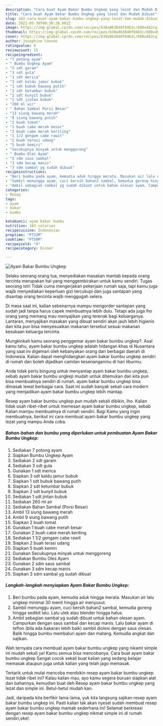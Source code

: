 ```yaml
---
description: "Cara buat Ayam Bakar Bumbu Ungkep yang lezat dan Mudah Dibuat"
title: "Cara buat Ayam Bakar Bumbu Ungkep yang lezat dan Mudah Dibuat"
slug: 442-cara-buat-ayam-bakar-bumbu-ungkep-yang-lezat-dan-mudah-dibuat
date: 2021-05-30T00:30:28.681Z
image: https://img-global.cpcdn.com/recipes/b39a063840f04b3c/680x482cq70/ayam-bakar-bumbu-ungkep-foto-resep-utama.jpg
thumbnail: https://img-global.cpcdn.com/recipes/b39a063840f04b3c/680x482cq70/ayam-bakar-bumbu-ungkep-foto-resep-utama.jpg
cover: https://img-global.cpcdn.com/recipes/b39a063840f04b3c/680x482cq70/ayam-bakar-bumbu-ungkep-foto-resep-utama.jpg
author: Josephine Cannon
ratingvalue: 5
reviewcount: 15
recipeingredient:
- "7 potong ayam"
- " Bumbu Ungkep Ayam"
- "2 sdt garam"
- "3 sdt gula"
- "1 sdt merica"
- "3 sdt kaldu jamur bubuk"
- "1 sdt bubuk bawang putih"
- "2 sdt ketumbar bubuk"
- "2 sdt kunyit bubuk"
- "1 sdt jintan bubuk"
- "260 ml air"
- " Bahan Sambal Porsi Besar"
- "13 siung bawang merah"
- "9 siung bawang putih"
- "2 buah tomat"
- "1 buah cabe merah besar"
- "2 buah cabe merah keriting"
- "1 1/2 gengam cabe rawit"
- "2 buah terasi udang"
- "5 buah kemiri"
- "Secukupnya minyak untuk menggoreng"
- " Bumbu Oles Ayam"
- "2 sdm saus sambal"
- "3 sdm kecap manis"
- "3 sdm sambal yg sudah dibuat"
recipeinstructions:
- "Beri bumbu pada ayam, kemudia aduk hingga merata. Masukan air lalu ungkep minimal 30 menit hingga air menyusut."
- "Sambil menunggu ayam, cuci bersih bahan2 sambal, kemudia goreng hingga sedikit lalu. Lalu ulek atau blender hingga halus."
- "Ambil sebagian sambal yg sudah dibuat untuk bahan olesan ayam. Campurkan dengan saus sambal dan kecap manis. Lalu bakar ayam di teflon (bila ada bakaran lebih baik) sambil diolesi dengan saus olesan. Balik hingga bumbu membaluri ayam dan matang. Kemudia angkat dan sajikan."
categories:
- Resep
tags:
- ayam
- bakar
- bumbu

katakunci: ayam bakar bumbu 
nutrition: 163 calories
recipecuisine: Indonesian
preptime: "PT33M"
cooktime: "PT50M"
recipeyield: "4"
recipecategory: Dinner

---
```



![Ayam Bakar Bumbu Ungkep](https://img-global.cpcdn.com/recipes/b39a063840f04b3c/680x482cq70/ayam-bakar-bumbu-ungkep-foto-resep-utama.jpg)

Selaku seorang orang tua, menyediakan masakan mantab kepada orang tercinta merupakan hal yang menggembirakan untuk kamu sendiri. Tugas seorang istri Tidak cuma mengerjakan pekerjaan rumah saja, tapi kamu juga wajib menyediakan keperluan gizi tercukupi dan juga santapan yang disantap orang tercinta wajib menggugah selera.

Di masa  saat ini, kalian sebenarnya mampu mengorder santapan yang sudah jadi tanpa harus capek membuatnya lebih dulu. Tetapi ada juga lho orang yang memang mau menyajikan yang terenak bagi keluarganya. Lantaran, menyajikan masakan yang dibuat sendiri akan jauh lebih higienis dan kita pun bisa menyesuaikan makanan tersebut sesuai makanan kesukaan keluarga tercinta. 



Mungkinkah kamu seorang penggemar ayam bakar bumbu ungkep?. Asal kamu tahu, ayam bakar bumbu ungkep adalah hidangan khas di Nusantara yang saat ini digemari oleh kebanyakan orang dari berbagai daerah di Indonesia. Kalian dapat menghidangkan ayam bakar bumbu ungkep sendiri di rumah dan boleh dijadikan camilan kesenanganmu di hari liburmu.

Anda tidak perlu bingung untuk menyantap ayam bakar bumbu ungkep, sebab ayam bakar bumbu ungkep mudah untuk ditemukan dan kita pun bisa membuatnya sendiri di rumah. ayam bakar bumbu ungkep bisa dimasak lewat berbagai cara. Saat ini sudah banyak sekali cara modern yang menjadikan ayam bakar bumbu ungkep lebih mantap.

Resep ayam bakar bumbu ungkep pun mudah sekali dibikin, lho. Kalian tidak usah ribet-ribet untuk memesan ayam bakar bumbu ungkep, sebab Kalian mampu membuatnya di rumah sendiri. Bagi Kamu yang ingin membuatnya, berikut ini cara membuat ayam bakar bumbu ungkep yang lezat yang mampu Anda coba.

<!--inarticleads1-->

##### Bahan-bahan dan bumbu yang diperlukan untuk pembuatan Ayam Bakar Bumbu Ungkep:

1. Sediakan 7 potong ayam
1. Siapkan  Bumbu Ungkep Ayam
1. Sediakan 2 sdt garam
1. Sediakan 3 sdt gula
1. Gunakan 1 sdt merica
1. Siapkan 3 sdt kaldu jamur bubuk
1. Siapkan 1 sdt bubuk bawang putih
1. Siapkan 2 sdt ketumbar bubuk
1. Siapkan 2 sdt kunyit bubuk
1. Sediakan 1 sdt jintan bubuk
1. Sediakan 260 ml air
1. Sediakan  Bahan Sambal (Porsi Besar)
1. Ambil 13 siung bawang merah
1. Ambil 9 siung bawang putih
1. Siapkan 2 buah tomat
1. Gunakan 1 buah cabe merah besar
1. Gunakan 2 buah cabe merah keriting
1. Sediakan 1 1/2 gengam cabe rawit
1. Siapkan 2 buah terasi udang
1. Siapkan 5 buah kemiri
1. Gunakan Secukupnya minyak untuk menggoreng
1. Sediakan  Bumbu Oles Ayam
1. Gunakan 2 sdm saus sambal
1. Gunakan 3 sdm kecap manis
1. Siapkan 3 sdm sambal yg sudah dibuat




<!--inarticleads2-->

##### Langkah-langkah menyiapkan Ayam Bakar Bumbu Ungkep:

1. Beri bumbu pada ayam, kemudia aduk hingga merata. Masukan air lalu ungkep minimal 30 menit hingga air menyusut.
1. Sambil menunggu ayam, cuci bersih bahan2 sambal, kemudia goreng hingga sedikit lalu. Lalu ulek atau blender hingga halus.
1. Ambil sebagian sambal yg sudah dibuat untuk bahan olesan ayam. Campurkan dengan saus sambal dan kecap manis. Lalu bakar ayam di teflon (bila ada bakaran lebih baik) sambil diolesi dengan saus olesan. Balik hingga bumbu membaluri ayam dan matang. Kemudia angkat dan sajikan.




Wah ternyata cara membuat ayam bakar bumbu ungkep yang nikamt simple ini mudah sekali ya! Kamu semua bisa mencobanya. Cara buat ayam bakar bumbu ungkep Sangat cocok sekali buat kalian yang sedang belajar memasak ataupun juga untuk kalian yang telah jago memasak.

Tertarik untuk mulai mencoba membikin resep ayam bakar bumbu ungkep lezat tidak ribet ini? Kalau kalian mau, ayo kamu segera buruan siapkan alat dan bahannya, kemudian buat deh Resep ayam bakar bumbu ungkep yang lezat dan simple ini. Betul-betul mudah kan. 

Jadi, daripada kita berfikir lama-lama, yuk kita langsung sajikan resep ayam bakar bumbu ungkep ini. Pasti kalian tak akan nyesel sudah membuat resep ayam bakar bumbu ungkep mantab sederhana ini! Selamat berkreasi dengan resep ayam bakar bumbu ungkep nikmat simple ini di rumah sendiri,oke!.

